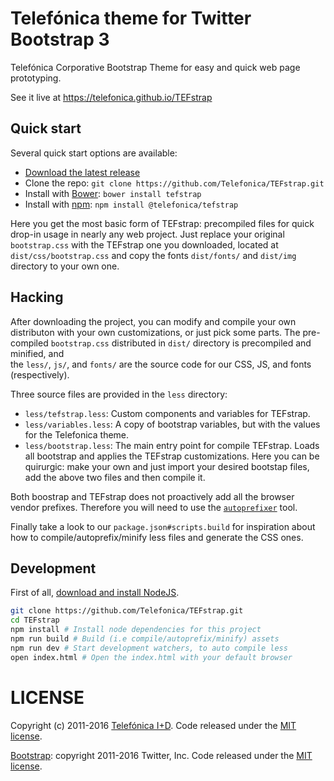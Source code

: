 # Telefónica theme for Twitter Bootstrap 3

Telefónica Corporative Bootstrap Theme for easy and quick web page prototyping.

See it live at https://telefonica.github.io/TEFstrap

## Quick start

Several quick start options are available:

* [Download the latest release](https://github.com/Telefonica/TEFstrap/releases)
* Clone the repo: `git clone https://github.com/Telefonica/TEFstrap.git`
* Install with [Bower](http://bower.io): `bower install tefstrap`
* Install with [npm](https://www.npmjs.com): `npm install @telefonica/tefstrap`

Here you get the most basic form of TEFstrap: precompiled files for quick drop-in usage in nearly any web project. Just replace your original `bootstrap.css` with the TEFstrap one you downloaded, located at `dist/css/bootstrap.css` and copy the fonts `dist/fonts/` and `dist/img` directory to your own one. 

## Hacking

After downloading the project, you can modify and compile your own distributon with your own customizations, or just pick some parts. 
The pre-compiled `bootstrap.css` distributed in `dist/` directory is precompiled and minified, and  
the `less/`, `js/`, and `fonts/` are the source code for our CSS, JS, and fonts (respectively). 

Three source files are provided in the `less` directory:
* `less/tefstrap.less`: Custom components and variables for TEFstrap.
* `less/variables.less`: A copy of bootstrap variables, but with the values for the Telefonica theme.
* `less/bootstrap.less`: The main entry point for compile TEFstrap. Loads all bootstrap and applies the TEFstrap customizations. Here you can be quirurgic: make your own and just import your desired bootstap files, add the above two files and then compile it.

Both boostrap and TEFstrap does not proactively add all the browser vendor prefixes. Therefore you will need to use the [`autoprefixer`](https://github.com/postcss/autoprefixer) tool. 

Finally take a look to our `package.json#scripts.build` for inspiration about how to compile/autoprefix/minify less files and generate the CSS ones.

## Development

First of all, [download and install NodeJS](https://nodejs.org).

```sh
git clone https://github.com/Telefonica/TEFstrap.git
cd TEFstrap
npm install # Install node dependencies for this project
npm run build # Build (i.e compile/autoprefix/minify) assets
npm run dev # Start development watchers, to auto compile less
open index.html # Open the index.html with your default browser
```

# LICENSE

Copyright (c) 2011-2016 [Telefónica I+D](http://tid.es). Code released under the [MIT license](LICENSE). 

[Bootstrap](https://github.com/twbs/bootstrap): copyright 2011-2016 Twitter, Inc. Code released under the [MIT license](https://github.com/twbs/bootstrap/blob/master/LICENSE).

